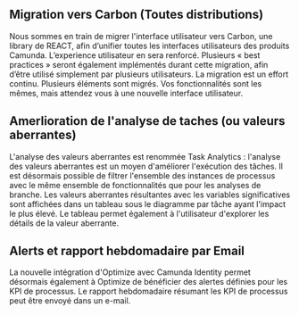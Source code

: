 ## Migration vers Carbon (Toutes distributions)

Nous sommes en train de migrer l'interface utilisateur vers Carbon, une library de REACT, afin d’unifier toutes les interfaces utilisateurs des produits Camunda. L’experience utilisateur en sera renforcé. Plusieurs « best practices » seront également implémentés durant cette migration, afin d’être utilisé simplement par plusieurs utilisateurs.
La migration est un effort continu. Plusieurs éléments sont migrés. Vos fonctionnalités sont les mêmes, mais attendez vous à une nouvelle interface utilisateur.

## Amerlioration de l'analyse de taches (ou valeurs aberrantes)

L'analyse des valeurs aberrantes est renommée Task Analytics : l'analyse des valeurs aberrantes est un moyen d'améliorer l'exécution des tâches. Il est désormais possible de filtrer l'ensemble des instances de processus avec le même ensemble de fonctionnalités que pour les analyses de branche. Les valeurs aberrantes résultantes avec les variables significatives sont affichées dans un tableau sous le diagramme par tâche ayant l'impact le plus élevé. Le tableau permet également à l'utilisateur d'explorer les détails de la valeur aberrante.

## Alerts et rapport hebdomadaire par Email 

La nouvelle intégration d'Optimize avec Camunda Identity permet désormais également à Optimize de bénéficier des alertes définies pour les KPI de processus. Le rapport hebdomadaire résumant les KPI de processus peut être envoyé dans un e-mail.
